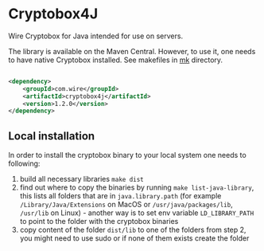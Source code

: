 # Cryptobox4J

Wire Cryptobox for Java intended for use on servers.

The library is available on the Maven Central. However, to use it, one needs to have native Cryptobox installed.
See makefiles in [mk](mk) directory.

```xml

<dependency>
    <groupId>com.wire</groupId>
    <artifactId>cryptobox4j</artifactId>
    <version>1.2.0</version>
</dependency>
```

## Local installation

In order to install the cryptobox binary to your local system one needs to following:

1. build all necessary libraries `make dist`
2. find out where to copy the binaries by running `make list-java-library`, this lists all folders that are in `java.library.path` (for
   example `/Library/Java/Extensions` on MacOS or `/usr/java/packages/lib`, `/usr/lib` on Linux) - another way is to set env
   variable `LD_LIBRARY_PATH` to point to the folder with the cryptobox binaries
3. copy content of the folder `dist/lib` to one of the folders from step 2, you might need to use sudo or if none of them exists create
   the folder
